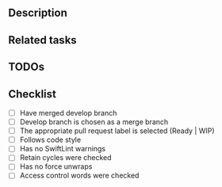 ## Description
<!--- Describe your changes in detail: new app logic, important classes or functions, added frameworks etc. -->

## Related tasks
<!--- Add links to related tasks in JIRA -->

## TODOs
<!--- Add list of unfinished tasks if needed -->

## Checklist
<!--- Go over all the following points, and put an `x` in all the boxes that apply. -->
- [ ] Have merged develop branch
- [ ] Develop branch is chosen as a merge branch
- [ ] The appropriate pull request label is selected (Ready | WIP)
- [ ] Follows code style
- [ ] Has no SwiftLint warnings
- [ ] Retain cycles were checked
- [ ] Has no force unwraps
- [ ] Access control words were checked

